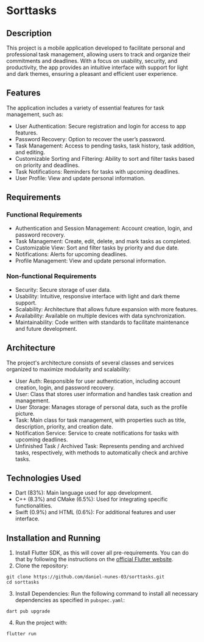 # Sorttasks

## Description
This project is a mobile application developed to facilitate personal and professional task management, allowing users to track and organize their commitments and deadlines. With a focus on usability, security, and productivity, the app provides an intuitive interface with support for light and dark themes, ensuring a pleasant and efficient user experience.

## Features
The application includes a variety of essential features for task management, such as:
* User Authentication: Secure registration and login for access to app features.
* Password Recovery: Option to recover the user’s password.
* Task Management: Access to pending tasks, task history, task addition, and editing.
* Customizable Sorting and Filtering: Ability to sort and filter tasks based on priority and deadlines.
* Task Notifications: Reminders for tasks with upcoming deadlines.
* User Profile: View and update personal information.

## Requirements

### Functional Requirements
* Authentication and Session Management: Account creation, login, and password recovery.
* Task Management: Create, edit, delete, and mark tasks as completed.
* Customizable View: Sort and filter tasks by priority and due date.
* Notifications: Alerts for upcoming deadlines.
* Profile Management: View and update personal information.

### Non-functional Requirements
* Security: Secure storage of user data.
* Usability: Intuitive, responsive interface with light and dark theme support.
* Scalability: Architecture that allows future expansion with more features.
* Availability: Available on multiple devices with data synchronization.
* Maintainability: Code written with standards to facilitate maintenance and future development.

## Architecture
The project's architecture consists of several classes and services organized to maximize modularity and scalability:
* User Auth: Responsible for user authentication, including account creation, login, and password recovery.
* User: Class that stores user information and handles task creation and management.
* User Storage: Manages storage of personal data, such as the profile picture.
* Task: Main class for task management, with properties such as title, description, priority, and creation date.
* Notification Service: Service to create notifications for tasks with upcoming deadlines.
* Unfinished Task / Archived Task: Represents pending and archived tasks, respectively, with methods to automatically check and archive tasks.

## Technologies Used
* Dart (83%): Main language used for app development.
* C++ (8.3%) and CMake (6.5%): Used for integrating specific functionalities.
* Swift (0.9%) and HTML (0.6%): For additional features and user interface.

## Installation and Running
1. Install Flutter SDK, as this will cover all pre-requirements. You can do that by following the instructions on the [official Flutter website](https://docs.flutter.dev/get-started/install).
2. Clone the repository:
```
git clone https://github.com/daniel-nunes-03/sorttasks.git
cd sorttasks
```
3. Install Dependencies: Run the following command to install all necessary dependencies as specified in `pubspec.yaml`:
```
dart pub upgrade
```
4. Run the project with:
```
flutter run
```
